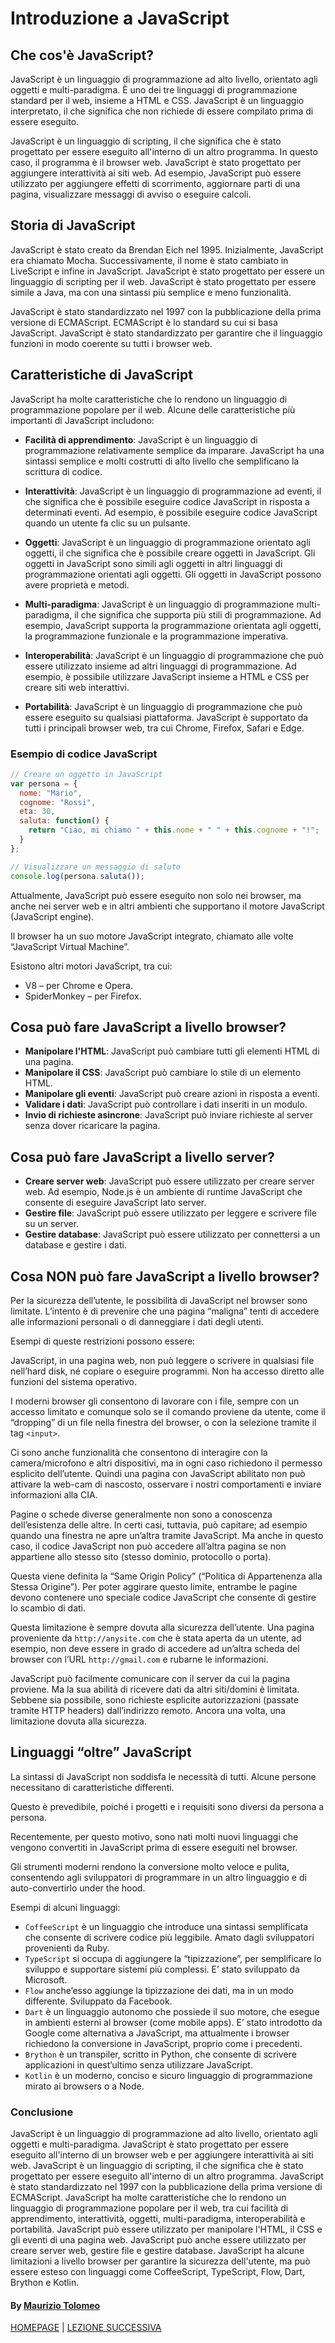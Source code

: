 # Introduzione a JavaScript

## Che cos'è JavaScript?

JavaScript è un linguaggio di programmazione ad alto livello, orientato agli oggetti e multi-paradigma. È uno dei tre linguaggi di programmazione standard per il web, insieme a HTML e CSS. JavaScript è un linguaggio interpretato, il che significa che non richiede di essere compilato prima di essere eseguito.

JavaScript è un linguaggio di scripting, il che significa che è stato progettato per essere eseguito all'interno di un altro programma. In questo caso, il programma è il browser web. JavaScript è stato progettato per aggiungere interattività ai siti web. Ad esempio, JavaScript può essere utilizzato per aggiungere effetti di scorrimento, aggiornare parti di una pagina, visualizzare messaggi di avviso o eseguire calcoli.

## Storia di JavaScript

JavaScript è stato creato da Brendan Eich nel 1995. Inizialmente, JavaScript era chiamato Mocha. Successivamente, il nome è stato cambiato in LiveScript e infine in JavaScript. JavaScript è stato progettato per essere un linguaggio di scripting per il web. JavaScript è stato progettato per essere simile a Java, ma con una sintassi più semplice e meno funzionalità.

JavaScript è stato standardizzato nel 1997 con la pubblicazione della prima versione di ECMAScript. ECMAScript è lo standard su cui si basa JavaScript. JavaScript è stato standardizzato per garantire che il linguaggio funzioni in modo coerente su tutti i browser web.

## Caratteristiche di JavaScript

JavaScript ha molte caratteristiche che lo rendono un linguaggio di programmazione popolare per il web. Alcune delle caratteristiche più importanti di JavaScript includono:

- **Facilità di apprendimento**: JavaScript è un linguaggio di programmazione relativamente semplice da imparare. JavaScript ha una sintassi semplice e molti costrutti di alto livello che semplificano la scrittura di codice.

- **Interattività**: JavaScript è un linguaggio di programmazione ad eventi, il che significa che è possibile eseguire codice JavaScript in risposta a determinati eventi. Ad esempio, è possibile eseguire codice JavaScript quando un utente fa clic su un pulsante.

- **Oggetti**: JavaScript è un linguaggio di programmazione orientato agli oggetti, il che significa che è possibile creare oggetti in JavaScript. Gli oggetti in JavaScript sono simili agli oggetti in altri linguaggi di programmazione orientati agli oggetti. Gli oggetti in JavaScript possono avere proprietà e metodi.

- **Multi-paradigma**: JavaScript è un linguaggio di programmazione multi-paradigma, il che significa che supporta più stili di programmazione. Ad esempio, JavaScript supporta la programmazione orientata agli oggetti, la programmazione funzionale e la programmazione imperativa.

- **Interoperabilità**: JavaScript è un linguaggio di programmazione che può essere utilizzato insieme ad altri linguaggi di programmazione. Ad esempio, è possibile utilizzare JavaScript insieme a HTML e CSS per creare siti web interattivi.

- **Portabilità**: JavaScript è un linguaggio di programmazione che può essere eseguito su qualsiasi piattaforma. JavaScript è supportato da tutti i principali browser web, tra cui Chrome, Firefox, Safari e Edge.

### Esempio di codice JavaScript

```javascript
// Creare un oggetto in JavaScript
var persona = {
  nome: "Mario",
  cognome: "Rossi",
  eta: 30,
  saluta: function() {
    return "Ciao, mi chiamo " + this.nome + " " + this.cognome + "!";
  }
};

// Visualizzare un messaggio di saluto
console.log(persona.saluta());
```

Attualmente, JavaScript può essere eseguito non solo nei browser, ma anche nei server web e in altri ambienti che supportano il motore JavaScript (JavaScript engine).

Il browser ha un suo motore JavaScript integrato, chiamato alle volte “JavaScript Virtual Machine”.

Esistono altri motori JavaScript, tra cui:

- V8 – per Chrome e Opera.
- SpiderMonkey – per Firefox.

## Cosa può fare JavaScript a livello browser?

- **Manipolare l'HTML**: JavaScript può cambiare tutti gli elementi HTML di una pagina.
- **Manipolare il CSS**: JavaScript può cambiare lo stile di un elemento HTML.
- **Manipolare gli eventi**: JavaScript può creare azioni in risposta a eventi.
- **Validare i dati**: JavaScript può controllare i dati inseriti in un modulo.
- **Invio di richieste asincrone**: JavaScript può inviare richieste al server senza dover ricaricare la pagina.

## Cosa può fare JavaScript a livello server?

- **Creare server web**: JavaScript può essere utilizzato per creare server web. Ad esempio, Node.js è un ambiente di runtime JavaScript che consente di eseguire JavaScript lato server.
- **Gestire file**: JavaScript può essere utilizzato per leggere e scrivere file su un server.
- **Gestire database**: JavaScript può essere utilizzato per connettersi a un database e gestire i dati.

## Cosa NON può fare JavaScript a livello browser?

Per la sicurezza dell’utente, le possibilità di JavaScript nel browser sono limitate. L’intento è di prevenire che una pagina “maligna” tenti di accedere alle informazioni personali o di danneggiare i dati degli utenti.

Esempi di queste restrizioni possono essere:

JavaScript, in una pagina web, non può leggere o scrivere in qualsiasi file nell’hard disk, né copiare o eseguire programmi. Non ha accesso diretto alle funzioni del sistema operativo.

I moderni browser gli consentono di lavorare con i file, sempre con un accesso limitato e comunque solo se il comando proviene da utente, come il “dropping” di un file nella finestra del browser, o con la selezione tramite il tag `<input>`.

Ci sono anche funzionalità che consentono di interagire con la camera/microfono e altri dispositivi, ma in ogni caso richiedono il permesso esplicito dell’utente. Quindi una pagina con JavaScript abilitato non può attivare la web-cam di nascosto, osservare i nostri comportamenti e inviare informazioni alla CIA.

Pagine o schede diverse generalmente non sono a conoscenza dell’esistenza delle altre. In certi casi, tuttavia, può capitare; ad esempio quando una finestra ne apre un’altra tramite JavaScript. Ma anche in questo caso, il codice JavaScript non può accedere all’altra pagina se non appartiene allo stesso sito (stesso dominio, protocollo o porta).

Questa viene definita la “Same Origin Policy” (“Politica di Appartenenza alla Stessa Origine”). Per poter aggirare questo limite, entrambe le pagine devono contenere uno speciale codice JavaScript che consente di gestire lo scambio di dati.

Questa limitazione è sempre dovuta alla sicurezza dell’utente. Una pagina proveniente da `http://anysite.com` che è stata aperta da un utente, ad esempio, non deve essere in grado di accedere ad un’altra scheda del browser con l’URL `http://gmail.com` e rubarne le informazioni.

JavaScript può facilmente comunicare con il server da cui la pagina proviene. Ma la sua abilità di ricevere dati da altri siti/domini è limitata. Sebbene sia possibile, sono richieste esplicite autorizzazioni (passate tramite HTTP headers) dall’indirizzo remoto. Ancora una volta, una limitazione dovuta alla sicurezza.

## Linguaggi “oltre” JavaScript

La sintassi di JavaScript non soddisfa le necessità di tutti. Alcune persone necessitano di caratteristiche differenti.

Questo è prevedibile, poiché i progetti e i requisiti sono diversi da persona a persona.

Recentemente, per questo motivo, sono nati molti nuovi linguaggi che vengono convertiti in JavaScript prima di essere eseguiti nel browser.

Gli strumenti moderni rendono la conversione molto veloce e pulita, consentendo agli sviluppatori di programmare in un altro linguaggio e di auto-convertirlo under the hood.

Esempi di alcuni linguaggi:

- `CoffeeScript` è un linguaggio che introduce una sintassi semplificata che consente di scrivere codice più leggibile. Amato dagli sviluppatori provenienti da Ruby.
- `TypeScript` si occupa di aggiungere la “tipizzazione”, per semplificare lo sviluppo e supportare sistemi più complessi. E’ stato sviluppato da Microsoft.
- `Flow` anche’esso aggiunge la tipizzazione dei dati, ma in un modo differente. Sviluppato da Facebook.
- `Dart` è un linguaggio autonomo che possiede il suo motore, che esegue in ambienti esterni al browser (come mobile apps). E’ stato introdotto da Google come alternativa a JavaScript, ma attualmente i browser richiedono la conversione in JavaScript, proprio come i precedenti.
- `Brython` è un transpiler, scritto in Python, che consente di scrivere applicazioni in quest’ultimo senza utilizzare JavaScript.
- `Kotlin` è un moderno, conciso e sicuro linguaggio di programmazione mirato ai browsers o a Node.

### Conclusione

JavaScript è un linguaggio di programmazione ad alto livello, orientato agli oggetti e multi-paradigma. JavaScript è stato progettato per essere eseguito all'interno di un browser web e per aggiungere interattività ai siti web. JavaScript è un linguaggio di scripting, il che significa che è stato progettato per essere eseguito all'interno di un altro programma. JavaScript è stato standardizzato nel 1997 con la pubblicazione della prima versione di ECMAScript. JavaScript ha molte caratteristiche che lo rendono un linguaggio di programmazione popolare per il web, tra cui facilità di apprendimento, interattività, oggetti, multi-paradigma, interoperabilità e portabilità. JavaScript può essere utilizzato per manipolare l'HTML, il CSS e gli eventi di una pagina web. JavaScript può anche essere utilizzato per creare server web, gestire file e gestire database. JavaScript ha alcune limitazioni a livello browser per garantire la sicurezza dell'utente, ma può essere esteso con linguaggi come CoffeeScript, TypeScript, Flow, Dart, Brython e Kotlin.

#### By [Maurizio Tolomeo](https://github.com/moris88)

[HOMEPAGE](/README.md) | [LEZIONE SUCCESSIVA](/lezioni/lezione2.md)
